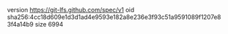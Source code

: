 version https://git-lfs.github.com/spec/v1
oid sha256:4cc18d609e1d3d1ad4e9593e182a8e236e3f93c51a9591089f1207e83f4a14b9
size 6994
